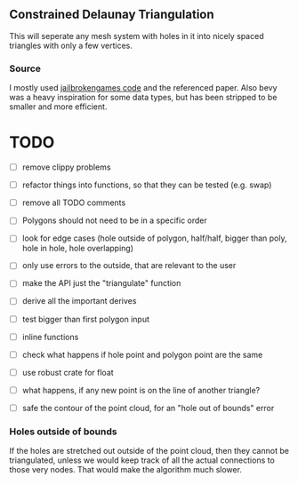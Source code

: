 ## Constrained Delaunay Triangulation
This will seperate any mesh system with holes in it into nicely spaced triangles with only a few vertices.

### Source
I mostly used [jailbrokengames code](https://github.com/QThund/ConstrainedDelaunayTriangulation/tree/main) and the referenced paper. 
Also bevy was a heavy inspiration for some data types, but has been stripped to be smaller and more efficient.

# TODO
- [ ] remove clippy problems
- [ ] refactor things into functions, so that they can be tested (e.g. swap)
- [ ] remove all TODO comments
- [ ] Polygons should not need to be in a specific order
- [ ] look for edge cases (hole outside of polygon, half/half, bigger than poly, hole in hole, hole overlapping)
- [ ] only use errors to the outside, that are relevant to the user
- [ ] make the API just the "triangulate" function
- [ ] derive all the important derives
- [ ] test bigger than first polygon input
- [ ] inline functions
- [ ] check what happens if hole point and polygon point are the same
- [ ] use robust crate for float
- [ ] what happens, if any new point is on the line of another triangle?
- [ ] safe the contour of the point cloud, for an "hole out of bounds" error



### Holes outside of bounds
If the holes are stretched out outside of the point cloud, then they cannot be triangulated, unless we would keep track of all the actual connections to those very nodes. That would make the algorithm much slower.